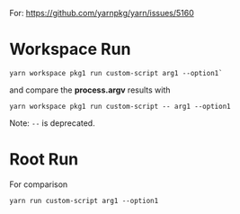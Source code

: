 For: https://github.com/yarnpkg/yarn/issues/5160

# Workspace Run

```
yarn workspace pkg1 run custom-script arg1 --option1`
```

and compare the **process.argv** results with

```
yarn workspace pkg1 run custom-script -- arg1 --option1
```

Note: `--` is deprecated.

# Root Run

For comparison

```
yarn run custom-script arg1 --option1
```
